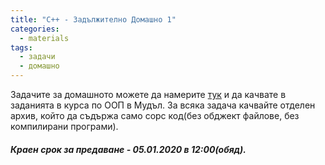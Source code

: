 ```yaml
---
title: "C++ - Задължително Домашно 1"
categories:
  - materials
tags:
  - задачи
  - домашно
---
```


Задачите за домашното можете да намерите [тук](https://github.com/elsys/oop/tree/master/materials/2019-2020/homeworks/23-12-HW-1-3) и да качвате в заданията в курса по ООП в Мудъл. За всяка задача качвайте отделен архив, който да съдържа само сорс код(без обджект файлове, без компилирани програми).

##### Краен срок за предаване - 05.01.2020 в 12:00(обяд).
